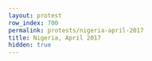 ```yaml
---
layout: protest
row_index: 700
permalink: protests/nigeria-april-2017
title: Nigeria, April 2017
hidden: true
---
```

